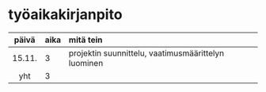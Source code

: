 # työaikakirjanpito

| päivä | aika | mitä tein  |
| :----:|:-----| :-----|
| 15.11. | 3    | projektin suunnittelu, vaatimusmäärittelyn luominen |
| yht   | 3   | | 
